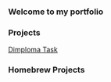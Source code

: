 ### Welcome to my portfolio

### Projects

[Dimploma Task](https://hww.github.io/projects/rainbow)

### Homebrew Projects
